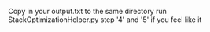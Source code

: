 Copy in your output.txt to the same directory run StackOptimizationHelper.py step '4' and '5' if you feel like it

